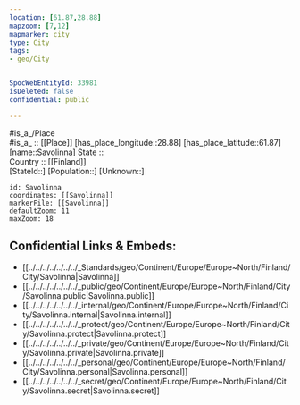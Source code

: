 ```yaml
---
location: [61.87,28.88] 
mapzoom: [7,12] 
mapmarker: city 
type: City
tags:
- geo/City


SpocWebEntityId: 33981
isDeleted: false
confidential: public

---
```

#is_a_/Place  
#is_a_ :: [[Place]] 
[has_place_longitude::28.88] 
[has_place_latitude::61.87] 
[name::Savolinna] 
State ::  
Country :: [[Finland]]  
[StateId::] 
[Population::] 
[Unknown::] 


```leaflet
id: Savolinna
coordinates: [[Savolinna]] 
markerFile: [[Savolinna]] 
defaultZoom: 11 
maxZoom: 18
```


## Confidential Links & Embeds: 
- [[../../../../../../../_Standards/geo/Continent/Europe/Europe~North/Finland/City/Savolinna|Savolinna]] 
- [[../../../../../../../_public/geo/Continent/Europe/Europe~North/Finland/City/Savolinna.public|Savolinna.public]] 
- [[../../../../../../../_internal/geo/Continent/Europe/Europe~North/Finland/City/Savolinna.internal|Savolinna.internal]] 
- [[../../../../../../../_protect/geo/Continent/Europe/Europe~North/Finland/City/Savolinna.protect|Savolinna.protect]] 
- [[../../../../../../../_private/geo/Continent/Europe/Europe~North/Finland/City/Savolinna.private|Savolinna.private]] 
- [[../../../../../../../_personal/geo/Continent/Europe/Europe~North/Finland/City/Savolinna.personal|Savolinna.personal]] 
- [[../../../../../../../_secret/geo/Continent/Europe/Europe~North/Finland/City/Savolinna.secret|Savolinna.secret]] 

